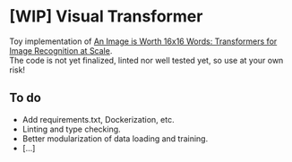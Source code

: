 # [WIP] Visual Transformer
Toy implementation of [An Image is Worth 16x16 Words: Transformers for Image Recognition at Scale](https://arxiv.org/abs/2010.11929).  
The code is not yet finalized, linted nor well tested yet, so use at your own risk!

## To do
- Add requirements.txt, Dockerization, etc.
- Linting and type checking.
- Better modularization of data loading and training.
- [...]